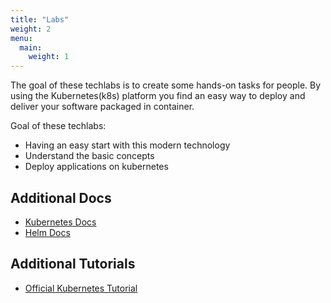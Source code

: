 ```yaml
---
title: "Labs"
weight: 2
menu:
  main:
    weight: 1
---
```


The goal of these techlabs is to create some hands-on tasks for people. By using the Kubernetes(k8s) platform you find an easy way to deploy and deliver your software packaged in container.

Goal of these techlabs:

- Having an easy start with this modern technology
- Understand the basic concepts
- Deploy applications on kubernetes


## Additional Docs

- [Kubernetes Docs](https://kubernetes.io/docs/home/?path=users&persona=app-developer&level=foundational)
- [Helm Docs](https://docs.helm.sh/)


## Additional Tutorials

- [Official Kubernetes Tutorial](https://kubernetes.io/docs/tutorials/)


